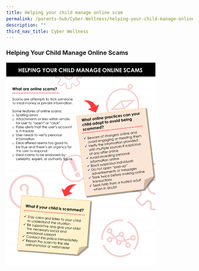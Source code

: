 ```yaml
---
title: Helping your child manage online scam
permalink: /parents-hub/Cyber-Wellness/helping-your-child-manage-online-scam
description: ""
third_nav_title: Cyber Wellness
---
```

### Helping Your Child Manage Online Scams

<img src="/images/cw1.png" 
     style="width:80%">
